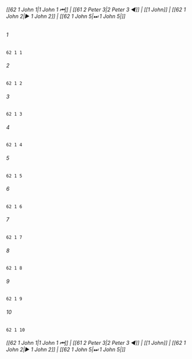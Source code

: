 
###### [[62 1 John 1|1 John 1 ⏮]] | [[61 2 Peter 3|2 Peter 3 ◀]] | [[1 John]] | [[62 1 John 2|▶ 1 John 2]] | [[62 1 John 5|⏭ 1 John 5|]]

###### 1
``` verse
62 1 1 
```
###### 2
``` verse
62 1 2 
```
###### 3
``` verse
62 1 3 
```
###### 4
``` verse
62 1 4 
```
###### 5
``` verse
62 1 5 
```
###### 6
``` verse
62 1 6 
```
###### 7
``` verse
62 1 7 
```
###### 8
``` verse
62 1 8 
```
###### 9
``` verse
62 1 9 
```
###### 10
``` verse
62 1 10 
```

###### [[62 1 John 1|1 John 1 ⏮]] | [[61 2 Peter 3|2 Peter 3 ◀]] | [[1 John]] | [[62 1 John 2|▶ 1 John 2]] | [[62 1 John 5|⏭ 1 John 5|]]

